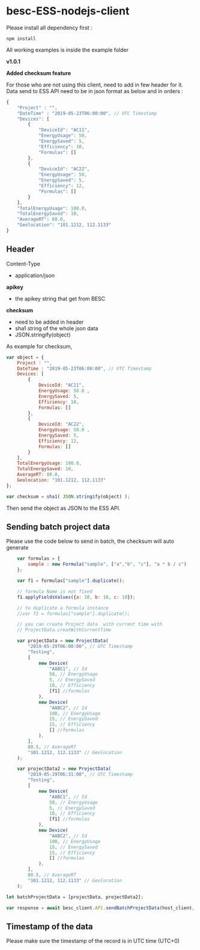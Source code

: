 # besc-ESS-nodejs-client

Please install all dependency first :
```
npm install
```

All working examples is inside the example folder

**v1.0.1**

**Added checksum feature**

For those who are not using this client, need to add in few header for it. Data send to ESS API need to be in json format as below and in orders :
```js
{
    "Project" : "",
    "DateTime" : "2019-05-23T06:00:00", // UTC Timestamp
    "Devices": [ 
        { 
            "DeviceId": "AC11", 
            "EnergyUsage": 50,
            "EnergySaved": 5,
            "Efficiency": 10,
            "Formulas": []
        },
        {
            "DeviceId": "AC22", 
            "EnergyUsage": 50,
            "EnergySaved": 5,
            "Efficiency": 12,
            "Formulas": []
        }
    ], 
    "TotalEnergyUsage": 100.0, 
    "TotalEnergySaved": 10,
    "AverageRT": 88.0, 
    "Geolocation": "101.1212, 112.1133"
}
```

## Header

Content-Type
- application/json

**apikey**
- the apikey string that get from BESC

**checksum**
- need to be added in header
- sha1 string of the whole json data
- JSON.stringify(object)

As example for checksum,
```js
var object = {
    Project : "",
    DateTime : "2019-05-23T06:00:00", // UTC Timestamp
    Devices: [ 
        { 
            DeviceId: "AC11", 
            EnergyUsage: 50.0 ,
            EnergySaved: 5,
            Efficiency: 10,
            Formulas: []
        },
        {
            DeviceId: "AC22", 
            EnergyUsage: 50.0 ,
            EnergySaved: 5,
            Efficiency: 12,
            Formulas: []
        }
    ], 
    TotalEnergyUsage: 100.0,
    TotalEnergySaved: 10, 
    AverageRT: 88.0, 
    Geolocation: "101.1212, 112.1133"
};

var checksum = sha1( JSON.stringify(object) );

```
Then send the object as JSON to the ESS API.

## Sending batch project data

Please use the code below to send in batch, the checksum will auto generate 

```js
    var formulas = {
        sample : new Formula("sample", ["a","b", "c"], "a * b / c")
    };

    var f1 = formulas["sample"].duplicate();

    // formula Name is not fixed
    f1.applyFieldsValues({a: 10, b: 10, c: 10});

    // to duplicate a formula instance
    //var f2 = formulas["sample"].duplicate();

    // you can create Project data  with current time with
    // ProjectData.creatWithCurrentTime

    var projectData = new ProjectData(
        "2019-05-29T06:00:00", // UTC Timestamp
        "Testing", 
        [
            new Device(
                "AABC1", // Id
                50, // EnergyUsage
                5, // EnergySaved
                10, // Efficiency
                [f1] //formulas
            ), 
            new Device(
                "AABC2", // Id
                100, // EnergyUsage
                15, // EnergySaved
                15, // Efficiency
                [] //formulas
            ), 
        ],
        80.5, // AverageRT
        "101.1212, 112.1133" // Geolocation
    );

    var projectData2 = new ProjectData(
        "2019-05-29T06:31:00", // UTC Timestamp
        "Testing", 
        [
            new Device(
                "AABC1", // Id
                50, // EnergyUsage
                5, // EnergySaved
                10, // Efficiency
                [f1] //formulas
            ), 
            new Device(
                "AABC2", // Id
                100, // EnergyUsage
                15, // EnergySaved
                15, // Efficiency
                [] //formulas
            ), 
        ],
        80.5, // AverageRT
        "101.1212, 112.1133" // Geolocation
    );

let batchProjectData = [projectData, projectData2];

var response = await besc_client.API.sendBatchProjectData(host_client, keypair, batchProjectData);

```

## Timestamp of the data

Please make sure the timestamp of the record is in UTC time (UTC+0)
